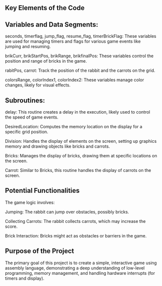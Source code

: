## Key Elements of the Code

## Variables and Data Segments:

seconds, timerflag, jump_flag, resume_flag, timerBrickFlag: These variables are used for managing timers and flags for various game events like jumping and resuming.

brikCurr, brikStartPos, brikRange, brikfinalPos: These variables control the position and range of bricks in the game.

rabitPos, carrot: Track the position of the rabbit and the carrots on the grid.

colorsRange, colorIndex1, colorIndex2: These variables manage color changes, likely for visual effects.

## Subroutines:

delay: This routine creates a delay in the execution, likely used to control the speed of game events.

DesiredLocation: Computes the memory location on the display for a specific grid position.

Division: Handles the display of elements on the screen, setting up graphics memory and drawing objects like bricks and carrots.

Bricks: Manages the display of bricks, drawing them at specific locations on the screen.

Carrot: Similar to Bricks, this routine handles the display of carrots on the screen.

## Potential Functionalities

The game logic involves:

Jumping: The rabbit can jump over obstacles, possibly bricks.

Collecting Carrots: The rabbit collects carrots, which may increase the score.

Brick Interaction: Bricks might act as obstacles or barriers in the game.

## Purpose of the Project

The primary goal of this project is to create a simple, interactive game using assembly language, demonstrating a deep understanding of low-level programming, memory management, and handling hardware interrupts (for timers and display).
